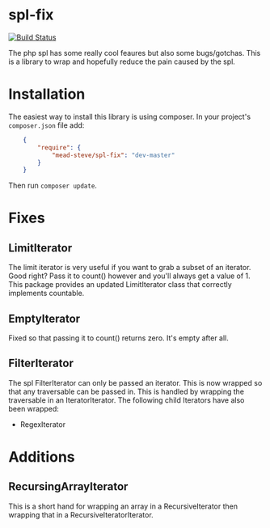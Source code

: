 spl-fix
=======
[![Build Status](https://travis-ci.org/meadsteve/spl-fix.png?branch=master)](https://travis-ci.org/meadsteve/spl-fix)

The php spl has some really cool feaures but also some bugs/gotchas. This is a library to wrap and hopefully reduce the pain caused by the spl.

# Installation

The easiest way to install this library is using composer. In your project's `composer.json` file add:

```json
    {
        "require": {
            "mead-steve/spl-fix": "dev-master"
        }
    }
```

Then run `composer update`.

# Fixes

## LimitIterator

The limit iterator is very useful if you want to grab a subset of an iterator. Good right? Pass it to count() however and you'll always get a value of 1. This package provides an updated LimitIterator class that correctly implements countable.

## EmptyIterator
Fixed so that passing it to count() returns zero. It's empty after all.

## FilterIterator

The spl FilterIterator can only be passed an iterator. This is now wrapped so that any traversable can be passed in. This is handled by wrapping the traversable in an IteratorIterator.
The following child Iterators have also been wrapped:
- RegexIterator

# Additions

## RecursingArrayIterator
This is a short hand for wrapping an array in a RecursiveIterator then wrapping that in a
RecursiveIteratorIterator.